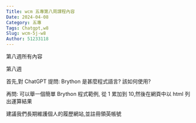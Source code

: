 ```yaml
---
Title: wcm 五專第八周課程內容
Date: 2024-04-08 
Category: 五專
Tags: Chatgpt,w8
Slug: wcm-5j-w8
Author: 51233118
---
```


第八週所有內容

<!-- PELICAN_END_SUMMARY -->

第八週

首先,對 ChatGPT 提問: Brython 是甚麼程式語言? 該如何使用?

再問: 可以舉一個簡單 Brython 程式範例, 從 1 累加到 10,然後在網頁中以 html 列出運算結果

建議我們長期維護個人的履歷網站,並註冊領英帳號